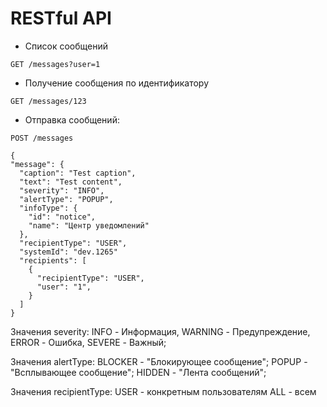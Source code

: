 # RESTful API
- Список сообщений
```
GET /messages?user=1
```
- Получение сообщения по идентификатору
```
GET /messages/123
```
- Отправка сообщений: 
```
POST /messages
```
```
{
"message": {
  "caption": "Test caption",
  "text": "Test content",
  "severity": "INFO",
  "alertType": "POPUP",
  "infoType": {
    "id": "notice",
    "name": "Центр уведомлений"
  },
  "recipientType": "USER",
  "systemId": "dev.1265"
  "recipients": [
    {
      "recipientType": "USER",
      "user": "1",
    }
  ]
}
```
Значения severity:
INFO - Информация,
WARNING - Предупреждение,
ERROR - Ошибка,
SEVERE - Важный;

Значения alertType:
BLOCKER - "Блокирующее сообщение";
POPUP - "Всплывающее сообщение";
HIDDEN - "Лента сообщений";

Значения recipientType:
USER - конкретным пользователям
ALL - всем

